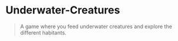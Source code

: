 # Underwater-Creatures
> A game where you feed underwater creatures and explore the different habitants.
